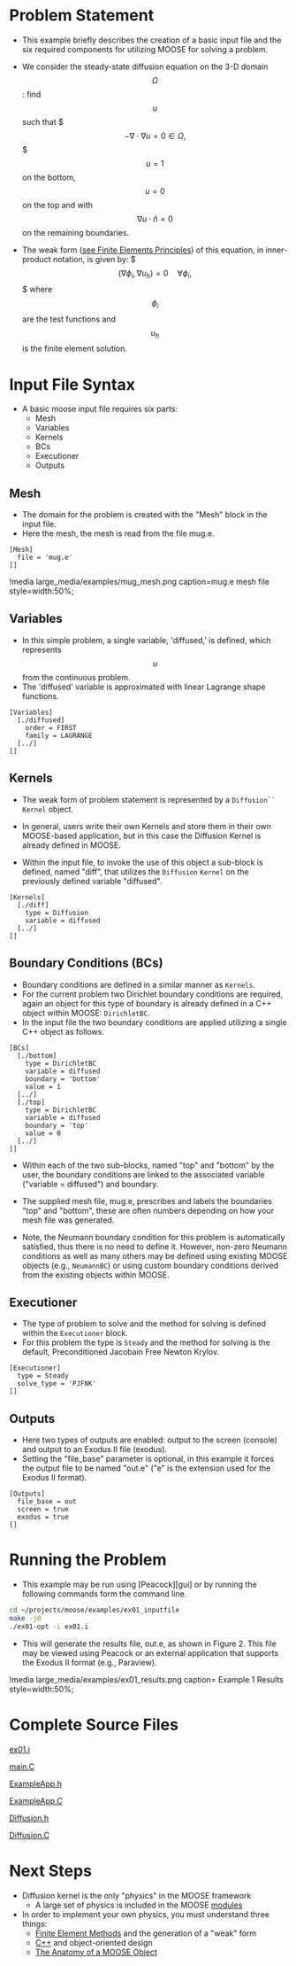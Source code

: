 


  # Problem Statement

- This example briefly describes the creation of a basic input file and the six required components for utilizing MOOSE for solving a problem.
- We consider the steady-state diffusion equation on the 3-D domain $$ \Omega $$: find $$u$$ such that
$$$ -\nabla \cdot \nabla u = 0 \in \Omega,$$$
$$u = 1$$ on the bottom, $$u = 0$$ on the top and with $$\nabla u \cdot \hat{n} = 0$$ on the remaining boundaries.

- The weak form ([see Finite Elements Principles](http://mooseframework.org/moose/finite_element_concepts/fem_principles.html#853e90fc-2896-4cf3-8032-ec2f3406e1a4)) of this equation, in inner-product notation, is given by:
$$$ (\nabla \phi_i, \nabla u_h) = 0 \quad \forall  \phi_i, $$$
where $$\phi_i$$ are the test functions and $$u_h$$ is the finite element solution.

[](---)
# Input File Syntax
- A basic moose input file requires six parts:
    - Mesh
    - Variables
    - Kernels
    - BCs
    - Executioner
    - Outputs


[](---)
## Mesh

- The domain for the problem is created with the "Mesh" block in the input file. 
- Here the mesh, the mesh is read from the file mug.e.
```text
[Mesh]
  file = 'mug.e'
[]
```

!media large_media/examples/mug_mesh.png
       caption=mug.e mesh file
       style=width:50%;


[](---)

## Variables

- In this simple problem, a single variable, 'diffused,' is defined, which represents $$u$$ from the continuous problem. 
- The 'diffused' variable is approximated with linear Lagrange shape functions.

```text
[Variables]
  [./diffused]
    order = FIRST
    family = LAGRANGE
  [../]
[]
```


[](---)
## Kernels
- The weak form of problem statement is represented by a `Diffusion`` Kernel` object.  
- In general, users write their own Kernels and store them in their own MOOSE-based application, but in this case the Diffusion Kernel is already defined in MOOSE.

- Within the input file, to invoke the use of this object a sub-block is defined, named "diff", that utilizes the `Diffusion` `Kernel` on the previously defined variable "diffused".

```text
[Kernels]
  [./diff]
    type = Diffusion
    variable = diffused
  [../]
[]
```

[](---)
## Boundary Conditions (BCs)
- Boundary conditions are defined in a similar manner as `Kernels`. 
- For the current problem two Dirichlet boundary conditions are required, again an object for this type of boundary is already defined in a C++ object within MOOSE: `DirichletBC`. 
- In the input file the two boundary conditions are applied utilizing a single C++ object as follows.

```text
[BCs]
  [./bottom]
    type = DirichletBC
    variable = diffused
    boundary = 'bottom'
    value = 1
  [../]
  [./top]
    type = DirichletBC
    variable = diffused
    boundary = 'top'
    value = 0
  [../]
[]
```

- Within each of the two sub-blocks, named "top" and "bottom" by the user, the boundary conditions are linked to the associated variable ("variable = diffused") and boundary. 
- The supplied mesh file, mug.e, prescribes and labels the boundaries "top" and "bottom", these are often numbers depending on how your mesh file was generated.

- Note, the Neumann boundary condition for this problem is automatically satisfied, thus there is no need to define it. However, non-zero Neumann conditions as well as many others may be defined using existing MOOSE objects (e.g., `NeumannBC`) or using custom boundary conditions derived from the existing objects within MOOSE.

[](---)
## Executioner
- The type of problem to solve and the method for solving is defined within the `Executioner` block. 
- For this problem the type is `Steady` and the method for solving is the default, Preconditioned Jacobain Free Newton Krylov.

```text
[Executioner]
  type = Steady
  solve_type = 'PJFNK'
[]
```

[](---)
## Outputs
- Here two types of outputs are enabled: output to the screen (console) and output to an Exodus II file (exodus). 
- Setting the "file_base" parameter is optional, in this example it forces the output file to be named "out.e" ("e" is the extension used for the Exodus II format).

```text
[Outputs]
  file_base = out
  screen = true
  exodus = true
[]
```

[](---)
# Running the Problem

- This example may be run using [Peacock][gui] or by running the following commands form the command line.
```bash
cd ~/projects/moose/examples/ex01_inputfile
make -j8
./ex01-opt -i ex01.i
```

- This will generate the results file, out.e, as shown in Figure 2. This file may be viewed using Peacock or an external application that supports the Exodus II format (e.g., Paraview).

!media large_media/examples/ex01_results.png
       caption= Example 1 Results
       style=width:50%;


[](---)
# Complete Source Files
[ex01.i](https://github.com/idaholab/moose/blob/devel/examples/ex01_inputfile/ex01.i)

[main.C](https://github.com/idaholab/moose/blob/devel/examples/ex01_inputfile/src/main.C)

[ExampleApp.h](https://github.com/idaholab/moose/blob/devel/examples/ex01_inputfile/include/base/ExampleApp.h)

[ExampleApp.C](https://github.com/idaholab/moose/blob/devel/examples/ex01_inputfile/src/base/ExampleApp.C)

[Diffusion.h](https://github.com/idaholab/moose/blob/devel/framework/include/kernels/Diffusion.h)


[Diffusion.C](https://github.com/idaholab/moose/blob/devel/framework/src/kernels/Diffusion.C)


[](---)
# Next Steps

- Diffusion kernel is the only "physics" in the MOOSE framework
    * A large set of physics is included in the MOOSE [modules](http://mooseframework.org/wiki/PhysicsModules/)
- In order to implement your own physics, you must understand three things:
    * [Finite Element Methods](http://mooseframework.org/wiki/MooseTraining/FEM/) and the generation of a "weak" form
    * [C++](http://mooseframework.org/wiki/MooseTraining/CPP/) and object-oriented design
    * [The Anatomy of a MOOSE Object](http://mooseframework.org/wiki/MooseTraining/MooseObject/)

